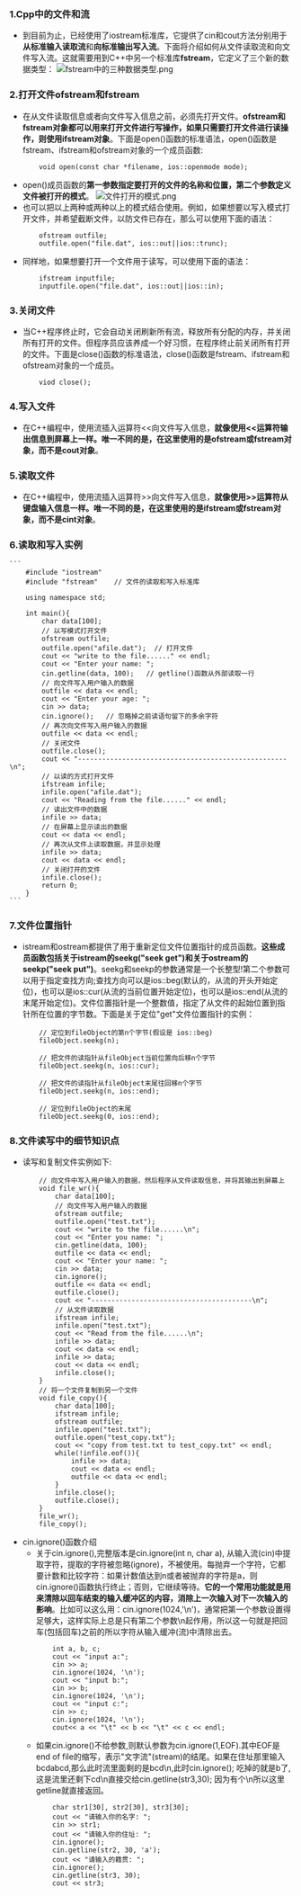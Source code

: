 ### 1.Cpp中的文件和流
- 到目前为止，已经使用了iostream标准库，它提供了cin和cout方法分别用于**从标准输入读取流**和**向标准输出写入流**。下面将介绍如何从文件读取流和向文件写入流。这就需要用到C++中另一个标准库**fstream**，它定义了三个新的数据类型：
![fstream中的三种数据类型.png](https://upload-images.jianshu.io/upload_images/13407176-b7945b185f2872e5.png?imageMogr2/auto-orient/strip%7CimageView2/2/w/1240)
### 2.打开文件ofstream和fstream
- 在从文件读取信息或者向文件写入信息之前，必须先打开文件。**ofstream和fstream对象都可以用来打开文件进行写操作，如果只需要打开文件进行读操作，则使用ifstream对象**。下面是open()函数的标准语法，open()函数是fstream、ifstream和ofstream对象的一个成员函数:
    ```
        void open(const char *filename, ios::openmode mode);
    ```
- open()成员函数的**第一参数指定要打开的文件的名称和位置，第二个参数定义文件被打开的模式**。
![文件打开的模式.png](https://upload-images.jianshu.io/upload_images/13407176-b694fff741bbc062.png?imageMogr2/auto-orient/strip%7CimageView2/2/w/1240)
- 也可以把以上两种或两种以上的模式结合使用。例如，如果想要以写入模式打开文件，并希望截断文件，以防文件已存在，那么可以使用下面的语法：
    ```
        ofstream outfile;
        outfile.open("file.dat", ios::out||ios::trunc);
    ```
- 同样地，如果想要打开一个文件用于读写，可以使用下面的语法：
    ```
        ifstream inputfile;
        inputfile.open("file.dat", ios::out||ios::in);
    ```
### 3.关闭文件
- 当C++程序终止时，它会自动关闭刷新所有流，释放所有分配的内存，并关闭所有打开的文件。但程序员应该养成一个好习惯，在程序终止前关闭所有打开的文件。下面是close()函数的标准语法，close()函数是fstream、ifstream和ofstream对象的一个成员。
    ```
        viod close();
    ```
### 4.写入文件
- 在C++编程中，使用流插入运算符<<向文件写入信息，**就像使用<<运算符输出信息到屏幕上一样。唯一不同的是，在这里使用的是ofstream或fstream对象，而不是cout对象**。
### 5.读取文件
- 在C++编程中，使用流插入运算符>>向文件写入信息，**就像使用>>运算符从键盘输入信息一样。唯一不同的是，在这里使用的是ifstream或fstream对象，而不是cint对象**。
### 6.读取和写入实例
    ```
        #include "iostream"
        #include "fstream"    // 文件的读取和写入标准库

        using namespace std;

        int main(){
            char data[100];
            // 以写模式打开文件
            ofstream outfile;
            outfile.open("afile.dat");  // 打开文件
            cout << "write to the file......" << endl;
            cout << "Enter your name: ";
            cin.getline(data, 100);   // getline()函数从外部读取一行
            // 向文件写入用户输入的数据
            outfile << data << endl;
            cout << "Enter your age: ";
            cin >> data;
            cin.ignore();   // 忽略掉之前读语句留下的多余字符
            // 再次向文件写入用户输入的数据
            outfile << data << endl;
            // 关闭文件
            outfile.close();
            cout << "----------------------------------------------------\n";
            // 以读的方式打开文件
            ifstream infile;
            infile.open("afile.dat");
            cout << "Reading from the file......" << endl;
            // 读出文件中的数据
            infile >> data;
            // 在屏幕上显示读出的数据
            cout << data << endl;
            // 再次从文件上读取数据，并显示处理
            infile >> data;
            cout << data << endl;
            // 关闭打开的文件
            infile.close();
            return 0;
        }
    ```
### 7.文件位置指针
- istream和ostream都提供了用于重新定位文件位置指针的成员函数。**这些成员函数包括关于istream的seekg("seek get")和关于ostream的seekp("seek put")**。seekg和seekp的参数通常是一个长整型!第二个参数可以用于指定查找方向;查找方向可以是ios::beg(默认的，从流的开头开始定位)，也可以是ios::cur(从流的当前位置开始定位)，也可以是ios::end(从流的末尾开始定位)。文件位置指针是一个整数值，指定了从文件的起始位置到指针所在位置的字节数。下面是关于定位"get"文件位置指针的实例：
    ```
        // 定位到fileObject的第n个字节(假设是 ios::beg)
        fileObject.seekg(n);
        
        // 把文件的读指针从fileObject当前位置向后移n个字节
        fileObject.seekg(n, ios::cur);
        
        // 把文件的读指针从fileObject末尾往回移n个字节
        fileObject.seekg(n, ios::end);
        
        // 定位到fileObject的末尾
        fileObject.seekg(0, ios::end);
    ```
### 8.文件读写中的细节知识点
- 读写和复制文件实例如下:
    ```
        // 向文件中写入用户输入的数据，然后程序从文件读取信息，并将其输出到屏幕上
        void file_wr(){
            char data[100];
            // 向文件写入用户输入的数据
            ofstream outfile;
            outfile.open("test.txt");
            cout << "write to the file......\n";
            cout << "Enter you name: ";
            cin.getline(data, 100);
            outfile << data << endl;
            cout << "Enter your name: ";
            cin >> data;
            cin.ignore();
            outfile << data << endl;
            outfile.close();
            cout << "----------------------------------------\n";
            // 从文件读取数据
            ifstream infile;
            infile.open("test.txt");
            cout << "Read from the file......\n";
            infile >> data;
            cout << data << endl;
            infile >> data;
            cout << data << endl; 
            infile.close();
        }
        // 将一个文件复制到另一个文件
        void file_copy(){
            char data[100];
            ifstream infile;
            ofstream outfile;
            infile.open("test.txt");
            outfile.open("test_copy.txt");
            cout << "copy from test.txt to test_copy.txt" << endl;
            while(!infile.eof()){
                infile >> data;
                cout << data << endl;
                outfile << data << endl;
            }
            infile.close();
            outfile.close();
        }
        file_wr();
        file_copy();
    ```
- cin.ignore()函数介绍
    - 关于cin.ignore(),完整版本是cin.ignore(int n, char a), 从输入流(cin)中提取字符，提取的字符被忽略(ignore)，不被使用。每抛弃一个字符，它都要计数和比较字符：如果计数值达到n或者被抛弃的字符是a，则cin.ignore()函数执行终止；否则，它继续等待。**它的一个常用功能就是用来清除以回车结束的输入缓冲区的内容，消除上一次输入对下一次输入的影响**。比如可以这么用：cin.ignore(1024,'\n')，通常把第一个参数设置得足够大，这样实际上总是只有第二个参数\n起作用，所以这一句就是把回车(包括回车)之前的所以字符从输入缓冲(流)中清除出去。
        ```
            int a, b, c;
            cout << "input a:";
            cin >> a;
            cin.ignore(1024, '\n');
            cout << "input b:";
            cin >> b;
            cin.ignore(1024, '\n');
            cout << "input c:";
            cin >> c;
            cin.ignore(1024, '\n');
            cout<< a << "\t" << b << "\t" << c << endl;
        ```
    - 如果cin.ignore()不给参数,则默认参数为cin.ignore(1,EOF).其中EOF是end of file的缩写，表示"文字流"(stream)的结尾。如果在住址那里输入bcdabcd,那么此时流里面剩的是bcd\n,此时cin.ignore(); 吃掉的就是b了,这是流里还剩下cd\n直接交给cin.getline(str3,30); 因为有个\n所以这里getline就直接返回。
        ```
            char str1[30], str2[30], str3[30];
            cout << "请输入你的名字: ";
            cin >> str1;
            cout << "请输入你的住址: ";
            cin.ignore();
            cin.getline(str2, 30, 'a');
            cout << "请输入的籍贯: ";
            cin.ignore();
            cin.getline(str3, 30);
            cout << str3;
        ```